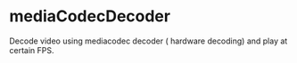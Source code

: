# mediaCodecDecoder
Decode video using mediacodec decoder ( hardware decoding) and play at certain FPS. 
